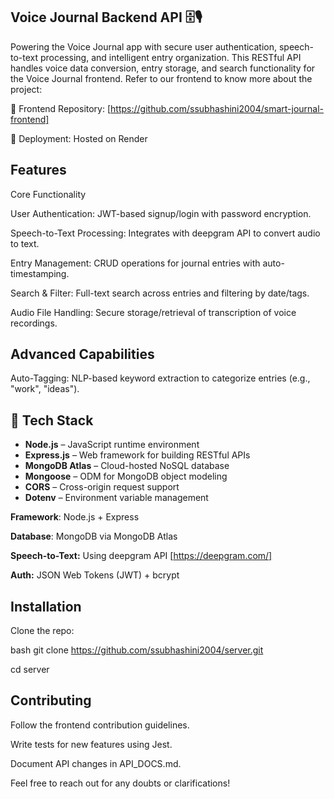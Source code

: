 ## Voice Journal Backend API 🗄️🎙️

Powering the Voice Journal app with secure user authentication, speech-to-text processing, and intelligent entry organization. This RESTful API handles voice data conversion, entry storage, and search functionality for the Voice Journal frontend. Refer to our frontend to know more about the project:

🔗 Frontend Repository: [https://github.com/ssubhashini2004/smart-journal-frontend]

🚀 Deployment: Hosted on Render

## Features

Core Functionality

User Authentication: JWT-based signup/login with password encryption.

Speech-to-Text Processing: Integrates with deepgram API to convert audio to text.

Entry Management: CRUD operations for journal entries with auto-timestamping.

Search & Filter: Full-text search across entries and filtering by date/tags.

Audio File Handling: Secure storage/retrieval of transcription of voice recordings.

## Advanced Capabilities

Auto-Tagging: NLP-based keyword extraction to categorize entries (e.g., "work", "ideas").


## 🚀 Tech Stack

- **Node.js** – JavaScript runtime environment
- **Express.js** – Web framework for building RESTful APIs
- **MongoDB Atlas** – Cloud-hosted NoSQL database
- **Mongoose** – ODM for MongoDB object modeling
- **CORS** – Cross-origin request support
- **Dotenv** – Environment variable management

**Framework**: Node.js + Express

**Database**: MongoDB via MongoDB Atlas

**Speech-to-Text:** Using deepgram API [https://deepgram.com/]

**Auth:** JSON Web Tokens (JWT) + bcrypt

## Installation

Clone the repo:

bash
git clone https://github.com/ssubhashini2004/server.git

cd server


## Contributing

Follow the frontend contribution guidelines.

Write tests for new features using Jest.

Document API changes in API_DOCS.md.

Feel free to reach out for any doubts or clarifications!
